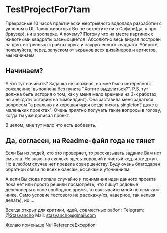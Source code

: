 # TestProjectFor7tam
Прекрасные 10 часов практически неотрывного водопада разработки с уклоном в UI. Таких животных Вы не встретите ни в Сафари(да, я про браузер), ни в зоопарке. А почему? Потому что на месте картинок с животными квадраты разных цветов. Абсолютно весь визуал построен на двух встренных страйтах круга и закругленного квадрата. Уберите, пожалуйста, перед запуском от экранов всех дизайнеров и артистов, мы начинаем:

## Начинаем?
А что тут начинать? Задачка не сложная, но мне было интересно(к сожалению, выполнена без пункта "Хотите выделиться?". P.S. тут должна быть история о том, как у меня мало времени на 3-х работах, но анекдоты оставим на тимбилдинг). Она заставила меня задаться вопросом "а реально ли хорошая идея везде пихать singleton? даже в маленьких проектах". Очень приятно получать такие вопросы в голову, когда ты уже дописал проект. 

В целом, мне тут мало что есть добавить. 
## Да, согласен, на Readme-файл года не тянет
Если Вы из людей, кто это проверяет, то рассказывать задание Вам нет смысла. Не знаю, на сколько здесь хороший и чистый код, я же джун. Но в любом случае нет предела совершенству. Буду очень благодарен обратной связи по всех нюансам, косякам и уточнениям.

А если Вы сюда попали случайно и понимания идеи данного проекта пока нет или просто решили посмотреть, что пишут рядовые девелоперы в свое свободное время, то связывайте мной по ссылкам ниже. Само условие тестового не расскажу(хз, наверное, так нельзя делать), но ... 

Всегда открыт для критики, идей, совместных работ :
Telegram: [@Stasyancho](https://t.me/Stasyancho)
Mail: stasyancho@gmail.com

Желаю поменьше NullReferenceException
